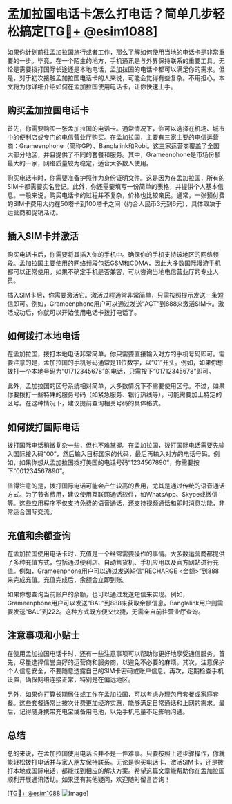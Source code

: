 # 孟加拉国电话卡怎么打电话？简单几步轻松搞定[[TG💪+ @esim1088](https://t.me/s/esim1088)]

如果你计划前往孟加拉国旅行或者工作，那么了解如何使用当地的电话卡是非常重要的一步。毕竟，在一个陌生的地方，手机通讯是与外界保持联系的重要工具。无论是需要拨打国际长途还是本地电话，孟加拉国的电话卡都可以满足你的需求。但是，对于初次接触孟加拉国电话卡的人来说，可能会觉得有些复杂。不用担心，本文将为你详细介绍如何在孟加拉国使用电话卡，让你快速上手。

## 购买孟加拉国电话卡

首先，你需要购买一张孟加拉国的电话卡。通常情况下，你可以选择在机场、城市中的便利店或专门的电信营业厅购买。在孟加拉国，主要有三家主要的电信运营商：Grameenphone（简称GP）、Banglalink和Robi。这三家运营商覆盖了全国大部分地区，并且提供了不同的套餐和服务。其中，Grameenphone是市场份额最大的一家，网络质量较为稳定，适合大多数人使用。

购买电话卡时，你需要准备护照作为身份证明文件。这是因为在孟加拉国，所有的SIM卡都需要实名登记。此外，你还需要填写一份简单的表格，并提供个人基本信息。一般来说，购买电话卡的过程并不复杂，价格也比较亲民。通常，一张预付费的SIM卡费用大约在50塔卡到100塔卡之间（约合人民币3元到6元），具体取决于运营商和促销活动。

## 插入SIM卡并激活

购买电话卡后，你需要将其插入你的手机中。确保你的手机支持该地区的网络频段。孟加拉国主要使用的网络频段包括GSM和CDMA，因此大多数国际漫游手机都可以正常使用。如果不确定手机是否兼容，可以咨询当地电信营业厅的专业人员。

插入SIM卡后，你需要激活它。激活过程通常非常简单，只需按照提示发送一条短信即可。例如，Grameenphone用户可以通过发送“ACT”到888来激活SIM卡。激活成功后，你就可以开始使用电话卡拨打电话了。

## 如何拨打本地电话

在孟加拉国，拨打本地电话非常简单。你只需要直接输入对方的手机号码即可。需要注意的是，孟加拉国的手机号码通常是11位数字，以“01”开头。例如，如果你想拨打一个本地号码为“01712345678”的电话，只需按下“01712345678”即可。

此外，孟加拉国的区号系统相对简单，大多数情况下不需要使用区号。不过，如果你要拨打一些特殊的服务号码（如紧急服务、银行热线等），可能需要加上特定的区号。在这种情况下，建议提前查询相关号码的具体格式。

## 如何拨打国际电话

拨打国际电话稍微复杂一些，但也不难掌握。在孟加拉国，拨打国际电话需要先输入国际接入码“00”，然后输入目标国家的代码，最后再输入对方的电话号码。例如，如果你想从孟加拉国拨打美国的电话号码“1234567890”，你需要按下“001234567890”。

值得注意的是，拨打国际电话可能会产生较高的费用，尤其是通过传统的语音通话方式。为了节省费用，建议使用互联网通话软件，如WhatsApp、Skype或微信等。这些应用程序不仅支持免费的语音通话，还支持视频通话和即时消息功能，非常适合国际交流。

## 充值和余额查询

在孟加拉国使用电话卡时，充值是一个经常需要操作的事情。大多数运营商都提供了多种充值方式，包括通过便利店、自动售货机、手机应用以及官方网站进行充值。例如，Grameenphone用户可以通过发送短信“RECHARGE <金额>”到888来完成充值。充值完成后，余额会立即到账。

如果你想查询当前账户的余额，也可以通过发送短信来实现。例如，Grameenphone用户可以发送“BAL”到888来获取余额信息。Banglalink用户则需要发送“BAL”到222。这种方式既方便又快捷，无需亲自前往营业厅查询。

## 注意事项和小贴士

在使用孟加拉国电话卡时，还有一些注意事项可以帮助你更好地享受通信服务。首先，尽量选择信誉良好的运营商和服务商，以避免不必要的麻烦。其次，注意保护个人信息安全，不要随意透露自己的SIM卡密码或账户信息。再次，定期检查手机设置，确保网络连接正常，特别是在偏远地区。

另外，如果你打算长期居住或工作在孟加拉国，可以考虑办理包月套餐或家庭套餐。这些套餐通常比按次计费更加经济实惠，能够满足日常通话和上网的需求。最后，记得随身携带充电宝或备用电池，以免手机电量不足影响沟通。

## 总结

总的来说，在孟加拉国使用电话卡并不是一件难事。只要按照上述步骤操作，你就能轻松拨打电话并与家人朋友保持联系。无论是购买电话卡、激活SIM卡，还是拨打本地或国际电话，都能找到相应的解决方案。希望这篇文章能帮助你在孟加拉国顺利开展通讯活动。如果还有其他疑问，欢迎随时留言咨询！

[[TG💪+ @esim1088](https://t.me/s/esim1088) ![Image](https://i.postimg.cc/4NQfJmqS/Snipaste-2025-05-13-00-14-12.png)]